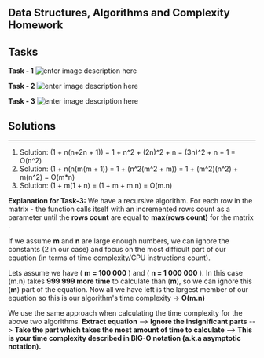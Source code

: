 

Data Structures, Algorithms and Complexity Homework
---------------------------------------------------
Tasks
----------


**Task - 1**
![enter image description here](http://s9.postimg.org/71olqa8un/Task_1.jpg)

**Task - 2**
![enter image description here](http://s22.postimg.org/srrbd2oc1/Task_2.jpg)

**Task - 3**
![enter image description here](http://s15.postimg.org/qfqr6phyj/Task_3.jpg)

Solutions
---------

----------


1. Solution: (1 + n(n+2n + 1)) = 1 + n^2 + (2n)^2 + n = (3n)^2 + n + 1 = O(n^2)
2. Solution: (1 + n(n(m(m + 1)) = 1 + (n^2(m^2 + m)) = 1 + (m^2)(n^2) + m(n^2) = O(m*n)
3. Solution: (1 + m(1 + n) = (1 + m + m.n) = O(m.n)

**Explanation for Task-3:** We have a recursive algorithm. For each row in the matrix - the function calls itself with an incremented rows count as a parameter until the **rows count** are equal to **max(rows count)** for the matrix . 

If we assume **m** and **n** are large enough numbers, we can ignore the constants (2 in our case) and focus on the most difficult part of our equation (in terms of time complexity/CPU instructions count).

Lets assume we have  ( **m = 100 000** ) and ( **n = 1 000 000** ). In this case (m.n) takes **999 999 more time** to calculate than (**m**), so we can ignore this (**m**) part of the equation. Now all we have left is the largest member of our equation so this is our algorithm's time complexity -> **O(m.n)**

We use the same approach when calculating the time complexity for the above two algorithms. 
**Extract equation** --> **Ignore the insignificant parts** --> **Take the part which takes the most amount of time to calculate** --> **This is your time complexity described in BIG-O notation (a.k.a asymptotic notation).** 